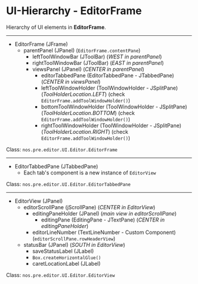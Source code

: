 # UI-Hierarchy - EditorFrame

Hierarchy of UI elements in **EditorFrame**.

---

- EditorFrame (JFrame)
  - parentPanel (JPanel) (`EditorFrame.contentPane`)
    - leftToolWindowBar (JToolBar) (_WEST in parentPanel_)
    - rightToolWindowBar (JToolBar) (_EAST in parentPanel_)
    - viewsPanel (JPanel) (_CENTER in parentPanel_)
      - editorTabbedPane (EditorTabbedPane - JTabbedPane) (_CENTER in viewsPanel_)
      - leftToolWindowHolder (ToolWindowHolder - JSplitPane) (_ToolHolderLocation.LEFT_) (check `EditorFrame.addToolWindowHolder()`)
      - bottomToolWindowHolder (ToolWindowHolder - JSplitPane) (_ToolHolderLocation.BOTTOM_) (check `EditorFrame.addToolWindowHolder()`)
      - rightToolWindowHolder (ToolWindowHolder - JSplitPane) (_ToolHolderLocation.RIGHT_) (check `EditorFrame.addToolWindowHolder()`)

Class: `nos.pre.editor.UI.Editor.EditorFrame`

---

- EditorTabbedPane (JTabbedPane)
  - Each tab's component is a new instance of `EditorView`

Class: `nos.pre.editor.UI.Editor.EditorTabbedPane`

---

- EditorView (JPanel)
  - editorScrollPane (jScrollPane) (_CENTER in EditorView_)
    - editingPaneHolder (JPanel) (_main view in editorScrollPane_)
      - editingPane (EditingPane - JTextPane) (_CENTER in editingPaneHolder_)
    - editorLineNumber (TextLineNumber - Custom Component) (`editorScrollPane.rowHeaderView`)
  - statusBar (JPanel) (_SOUTH in EditorView_)
    - saveStatusLabel (JLabel)
    - `Box.createHorizontalGlue()`
    - caretLocationLabel (JLabel)

Class: `nos.pre.editor.UI.Editor.EditorView`
